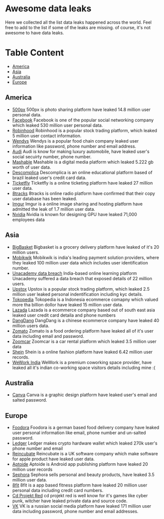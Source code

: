 # Awesome data leaks

Here we collected all the list data leaks happened across the world. Feel free to add to the list if some
of the leaks are missing. of course, it's not awesome to have data leaks.

# Table Content
- [America](https://github.com/inspektor-dev/awesome-data-leak#america)
- [Asia](https://github.com/inspektor-dev/awesome-data-leak#asia)
- [Australia](https://github.com/inspektor-dev/awesome-data-leak#australia)
- [Europe](https://github.com/inspektor-dev/awesome-data-leak#europe)

## America
- [500px](https://www.theverge.com/2019/2/13/18223660/500px-security-breach-14-8-million-users-personal-information-stolen-cybersecurity) 500px is photo sharing platform have leaked 14.8 million user personal data.
- [Facebook](https://www.npr.org/2021/04/09/986005820/after-data-breach-exposes-530-million-facebook-says-it-will-not-notify-users) Facebook is one of the popular social networking company which leaked 530 million user personal data.
- [Robinhood](https://blog.robinhood.com/news/2021/11/8/data-security-incident) Robinhood is a popular stock trading platform, which leaked 5 million user contact information.
- [Wendys](https://www.bankinfosecurity.com/wendys-finally-reveals-more-breach-details-a-9097) Wendys is a popular food chain company leaked user information like password, phone number and email address.
- [Audi](https://www.zdnet.com/home-and-office/networking/google-fi-the-best-phone-service-for-international-travel/) Audi is know for making luxury automobile, have leaked user's social secuirty number, phone number.
- [Mashable](https://mashable.com/article/mashable-data-security-issue) Mashable is a digital media platform which leaked 5.222 gb worth of user data.
- [Descomplica](https://www.itsecuritynews.info/descomplica-4845378-breached-accounts/) Descomplica is an online educational platform based of brazil leaked user's credit card data. 
- [Ticketfly](https://www.tomsguide.com/us/ticketfly-data-breach,news-27374.html) Ticketfly is a online ticketing platform have leaked 27 million user data.
- [8tracks](https://blog.8tracks.com/2017/06/27/password-security-alert/) 8tracks is online radio platform have confirmed that their copy user database has been leaked.
- [Imgur](https://blog.imgur.com/2017/11/24/notice-of-data-breach/) Imgur is a online image sharing and hosting platform have admitted the leak of 1.7 million user data.
- [Nvidia](https://www.bleepingcomputer.com/news/security/nvidia-data-breach-exposed-credentials-of-over-71-000-employees/) Nvidia is known for designing GPU have leaked 71,000 employees data
## Asia
- [BigBasket](https://www.businessinsider.in/tech/news/big-basket-data-breach-email-ids-phone-numbers-home-addresses-of-two-crore-indians-allegedly-leaked-on-the-web/articleshow/82255857.cms#:~:text=on%20the%20web-,Big%20Basket%20data%20breach%3A%20email%20IDs%2C%20phone%20numbers%2C%20home,allegedly%20leaked%20on%20the%20web&text=Database%20of%20around%2020%20million,your%20data%20has%20been%20compromised.) Bigbasket is a grocery delivery platform have leaked of it's 20 million users.
- [Mobikwik](https://indianexpress.com/article/technology/tech-news-technology/mobikwik-database-leaked-on-dark-web-company-denies-any-data-breach-7251448/) Mobikwik is india's leading payment solution providers, where they leaked 100 million user data which includes user identification number.
- [Unacademy data breach](https://cisomag.eccouncil.org/unacademy-data-breach/) India-based online learning platform Unacademy suffered a data breach that exposed details of 22 million users.
- [Upstox](https://timesofindia.indiatimes.com/business/india-business/upstox-face-data-breach-co-says-ramped-up-security/articleshow/82021166.cms) Upstox is a popular stock trading platform, which leaked 2.5 million user leaked personal indentification including kyc details.
- [Tokopedia](https://www.thejakartapost.com/news/2020/05/04/tokopedia-data-breach-exposes-vulnerability-of-personal-data.html) Tokopedia is a Indonesia ecommerce comapny which valued more tha billion dollor have leaked 15 million user data.
- [Lazada](https://www.channelnewsasia.com/singapore/lazada-redmart-data-breach-personal-information-millions-account-1305061) Lazada is a ecommerce company based out of south east asia leaked user credit card detaila and phone numbers
- [DangDang](https://www.forcepoint.com/blog/x-labs/chinese-internet-suffers-most-serious-user-data-leak-history) DangDang is a chinese ecommerce company have leaked 40 million users data.
- [Zomato](https://blog.ipleaders.in/zomatos-security-breach-data-leak-one-needs-know/#:~:text=Zomato%20is%20an%20online%20platform,IDs%2C%20usernames%20and%20password%20hashes.) Zomato is a food ordering platform have leaked all of it's user data including email and password.
- [Zoomcar](https://www.team-bhp.com/news/zoomcar-hacked-data-35-million-users-sale) Zoomcar is a car rental platform which leaked 3.5 million user data
- [Shein](https://www.zdnet.com/article/shein-fashion-retailer-announces-breach-affecting-6-42-million-users/) Shein is a online fashion platform have leaked 6.42 million user records.
- [WeWork India](https://github.com/inspektor-dev/awesome-data-leak) WeWork is a premium coworking space provider, have leaked all it's indian co-working space visitors details including mine :(

## Australia
- [Canva](https://www.canva.com/help/incident-may24/) Canva is a graphic design platform have leaked user's email and salted password.

## Europe
- [Foodora](https://cisomag.eccouncil.org/foodora-data-breach/) Foodora is a german based food delivery company have leaked user personal information like email, phone number and un-salted password.
- [Ledger](https://cointelegraph.com/news/ledger-data-leak-a-simple-mistake-exposed-270k-crypto-wallet-buyers) Ledger makes crypto hardware wallet which leaked 270k user's phone number and email
- [Reincubate](https://reincubate.com/blog/security-incident-oct-2020/) Reincubate is a UK software company which make software for apple product have leaked user data.
- [Aptoide](https://www.zdnet.com/article/details-of-20-million-aptoide-app-store-users-leaked-on-hacking-forum/) Aptoide is Android app publishing platform have leaked 20 million user records
- [Sephora](https://cisomag.eccouncil.org/sephoras-online-customers-suffer-data-breach/) Sephora sells personal and beauty products, have leaked 3.5 million user data.
- [8fit](https://nighthawkstrategies.com/cyber-attack-on-8fit-fitness-app-compromises-20-million-users/) 8fit is a app based fitness platform have leaked 20 million user personal data including credit card numbers.
- [Cd Projekt Red](https://portswigger.net/daily-swig/cd-projekt-red-games-developer-releases-more-details-about-cyber-attack-that-exposed-private-data) cd projekt red is well know for it's games like cyber punk, witcher have leaked private data and source code. 
- [VK](https://www.zdnet.com/article/vkontakte-vk-hacked-171-million-accounts-sold-dark-web/) VK is a russian social media platform have leaked 171 million user data including password, phone number and email addresses. 
